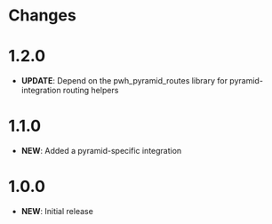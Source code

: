 # Changes

# 1.2.0

* **UPDATE**: Depend on the pwh_pyramid_routes library for pyramid-integration routing helpers

# 1.1.0

* **NEW**: Added a pyramid-specific integration

# 1.0.0

* **NEW**: Initial release
